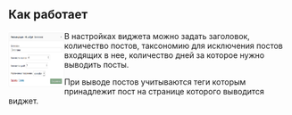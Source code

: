 ## Как работает 

<img width='100' height='100' src="screenshot-1.png" title='Widget settings' alt='Widget settings' align='left'>

В настройках виджета можно задать заголовок, количество постов, таксономию для исключения постов входящих в нее, количество дней за которое нужно выводить посты.

При выводе постов учитываются теги которым принадлежит пост на странице которого выводится виджет.